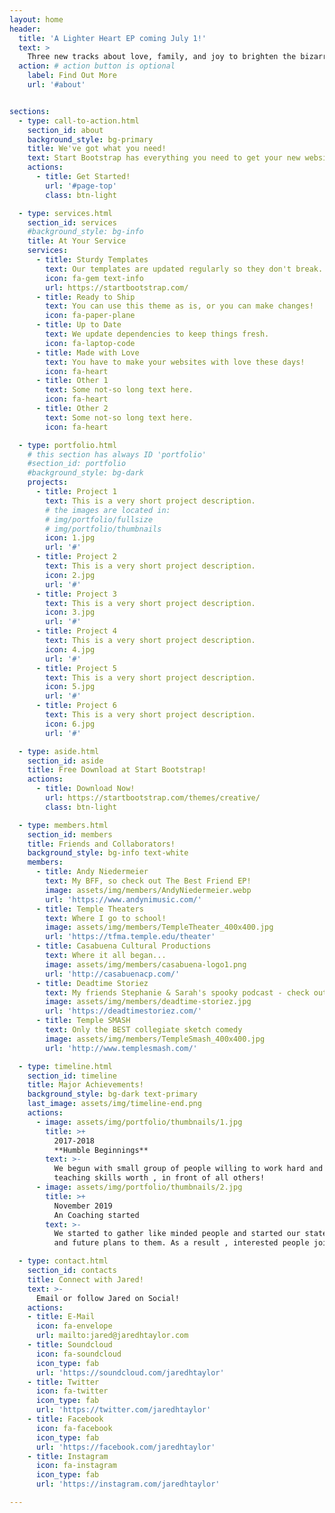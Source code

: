 ```yaml
---
layout: home
header:
  title: 'A Lighter Heart EP coming July 1!' 
  text: >
    Three new tracks about love, family, and joy to brighten the bizarro world of 2020.
  action: # action button is optional
    label: Find Out More
    url: '#about'


sections:
  - type: call-to-action.html
    section_id: about
    background_style: bg-primary
    title: We've got what you need!
    text: Start Bootstrap has everything you need to get your new website up and running in no time! All of the templates and themes on Start Bootstrap are open source, free to download, and easy to use. No strings attached!
    actions:
      - title: Get Started!
        url: '#page-top'
        class: btn-light

  - type: services.html
    section_id: services
    #background_style: bg-info
    title: At Your Service
    services:
      - title: Sturdy Templates
        text: Our templates are updated regularly so they don't break.
        icon: fa-gem text-info
        url: https://startbootstrap.com/
      - title: Ready to Ship
        text: You can use this theme as is, or you can make changes!
        icon: fa-paper-plane
      - title: Up to Date
        text: We update dependencies to keep things fresh.
        icon: fa-laptop-code
      - title: Made with Love
        text: You have to make your websites with love these days!
        icon: fa-heart
      - title: Other 1
        text: Some not-so long text here.
        icon: fa-heart
      - title: Other 2
        text: Some not-so long text here.
        icon: fa-heart

  - type: portfolio.html
    # this section has always ID 'portfolio'
    #section_id: portfolio
    #background_style: bg-dark
    projects:
      - title: Project 1
        text: This is a very short project description.
        # the images are located in:
        # img/portfolio/fullsize
        # img/portfolio/thumbnails
        icon: 1.jpg
        url: '#'
      - title: Project 2
        text: This is a very short project description.
        icon: 2.jpg
        url: '#'
      - title: Project 3
        text: This is a very short project description.
        icon: 3.jpg
        url: '#'
      - title: Project 4
        text: This is a very short project description.
        icon: 4.jpg
        url: '#'
      - title: Project 5
        text: This is a very short project description.
        icon: 5.jpg
        url: '#'
      - title: Project 6
        text: This is a very short project description.
        icon: 6.jpg
        url: '#'

  - type: aside.html
    section_id: aside
    title: Free Download at Start Bootstrap!
    actions:
      - title: Download Now!
        url: https://startbootstrap.com/themes/creative/
        class: btn-light

  - type: members.html
    section_id: members
    title: Friends and Collaborators!
    background_style: bg-info text-white
    members:
      - title: Andy Niedermeier
        text: My BFF, so check out The Best Friend EP! 
        image: assets/img/members/AndyNiedermeier.webp
        url: 'https://www.andynimusic.com/'
      - title: Temple Theaters
        text: Where I go to school!
        image: assets/img/members/TempleTheater_400x400.jpg
        url: 'https://tfma.temple.edu/theater'
      - title: Casabuena Cultural Productions
        text: Where it all began...
        image: assets/img/members/casabuena-logo1.png
        url: 'http://casabuenacp.com/'
      - title: Deadtime Storiez
        text: My friends Stephanie & Sarah's spooky podcast - check out my appearances in eps xxx &amp; yyy.
        image: assets/img/members/deadtime-storiez.jpg
        url: 'https://deadtimestoriez.com/'
      - title: Temple SMASH
        text: Only the BEST collegiate sketch comedy 
        image: assets/img/members/TempleSmash_400x400.jpg
        url: 'http://www.templesmash.com/'

  - type: timeline.html
    section_id: timeline
    title: Major Achievements!
    background_style: bg-dark text-primary
    last_image: assets/img/timeline-end.png
    actions:
      - image: assets/img/portfolio/thumbnails/1.jpg
        title: >+
          2017-2018
          **Humble Beginnings**
        text: >-
          We begun with small group of people willing to work hard and make our
          teaching skills worth , in front of all others!
      - image: assets/img/portfolio/thumbnails/2.jpg
        title: >+
          November 2019
          An Coaching started
        text: >-
          We started to gather like minded people and started our stategies
          and future plans to them. As a result , interested people joined us!

  - type: contact.html
    section_id: contacts
    title: Connect with Jared!
    text: >-
      Email or follow Jared on Social!
    actions:
    - title: E-Mail
      icon: fa-envelope
      url: mailto:jared@jaredhtaylor.com
    - title: Soundcloud
      icon: fa-soundcloud
      icon_type: fab
      url: 'https://soundcloud.com/jaredhtaylor'  
    - title: Twitter
      icon: fa-twitter
      icon_type: fab
      url: 'https://twitter.com/jaredhtaylor'
    - title: Facebook
      icon: fa-facebook
      icon_type: fab
      url: 'https://facebook.com/jaredhtaylor'
    - title: Instagram
      icon: fa-instagram
      icon_type: fab
      url: 'https://instagram.com/jaredhtaylor'  

---
```


